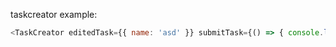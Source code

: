 taskcreator example:

```js 
<TaskCreator editedTask={{ name: 'asd' }} submitTask={() => { console.log('click')}} loading={false}/>
```